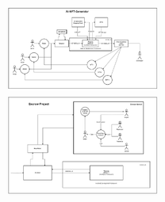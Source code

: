 <img
  src="/AI-NFT- Toplevel.jpg"
  alt="Alt text"
  title="Optional title"
  style="display: inline-block; margin: 0 auto; max-width: 300px">

<img
  src="/Escrow- TopLevel.jpg"
  alt="Alt text"
  title="Optional title"
  style="display: inline-block; margin: 0 auto; max-width: 300px">
